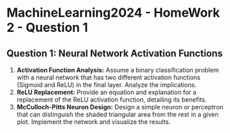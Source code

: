 # MachineLearning2024 - HomeWork 2 - Question 1
## Question 1: Neural Network Activation Functions
1. **Activation Function Analysis:** Assume a binary classification problem with a neural network that has two different activation functions (Sigmoid and ReLU) in the final layer. Analyze the implications.
2. **ReLU Replacement:** Provide an equation and explanation for a replacement of the ReLU activation function, detailing its benefits.
3. **McCulloch-Pitts Neuron Design:** Design a simple neuron or perceptron that can distinguish the shaded triangular area from the rest in a given plot. Implement the network and visualize the results.
